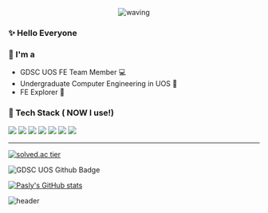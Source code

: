 <div width="100%" align="center">
  
  ![waving](https://capsule-render.vercel.app/api?type=waving&height=200&text=Pasly&fontAlign=80&fontAlignY=40&color=gradient)
  
</div>

### :sparkles: Hello Everyone 


### :tophat: I'm a
* GDSC UOS FE Team Member :computer:
* Undergraduate Computer Engineering in UOS :school:
* FE Explorer :rocket:


### :star2: Tech Stack ( NOW I use!)


<p>
  <img src="https://img.shields.io/badge/React-61DAFB?style=flat-square&logo=React&logoColor=white"/></a>
  <img src="https://img.shields.io/badge/HTML5-E34F26?style=flat-square&logo=HTML5&logoColor=white"/></a>
  <img src="https://img.shields.io/badge/CSS3-1572B6?style=flat-square&logo=CSS3&logoColor=white"/></a>
  <img src="https://img.shields.io/badge/SCSS-CC6699?style=flat-square&logo=sass&logoColor=white"/></a>
  <img src="https://img.shields.io/badge/JavaScript-F7DF1E?style=flat-square&logo=JavaScript&logoColor=white"/></a>
  <img src="https://img.shields.io/badge/TypeScript-3178C6?style=flat-square&logo=typescript&logoColor=white"/></a>
  <img src="https://img.shields.io/badge/C++-00599C?style=flat-square&logo=C%2B%2B&logoColor=white"/></a>
</p>
  
  ---
  
<div align = "left">
  
  [![solved.ac tier](http://mazassumnida.wtf/api/v2/generate_badge?boj=inwoo920)](https://solved.ac/inwoo920)
  
  ![GDSC UOS Github Badge](https://gdsc-uos-github-badge.vercel.app/api/color/pasly0920)
  
  [![Pasly's GitHub stats](https://github-readme-stats.vercel.app/api?username=pasly0920&show_icons=true&theme=buefy)](https://github.com/anuraghazra/github-readme-stats)
  
</div>

![header](https://capsule-render.vercel.app/api?text=&fontSize=20&rotate=180&color=gradient)
